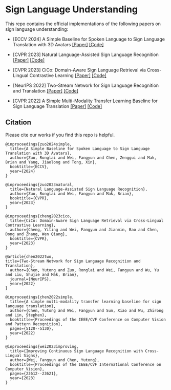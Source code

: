 # Sign Language Understanding

This repo contains the official implementations of the following papers on sign language understanding:

- [ECCV 2024] A Simple Baseline for Spoken Language to Sign Language Translation with 3D Avatars [[Paper]](https://arxiv.org/abs/2401.04730) [[Code]](https://github.com/FangyunWei/SLRT/tree/main/Spoken2Sign)

- [CVPR 2023] Natural Language-Assisted Sign Language Recognition [[Paper]](https://arxiv.org/abs/2303.12080) [[Code]](https://github.com/FangyunWei/SLRT/tree/main/NLA-SLR)

- [CVPR 2023] CiCo: Domain-Aware Sign Language Retrieval via Cross-Lingual Contrastive Learning [[Paper]](https://arxiv.org/abs/2303.12793) [[Code]](https://github.com/FangyunWei/SLRT/tree/main/CiCo)

- [NeurIPS 2022] Two-Stream Network for Sign Language Recognition and Translation [[Paper]](https://arxiv.org/abs/2211.01367) [[Code]](https://github.com/FangyunWei/SLRT/tree/main/TwoStreamNetwork)

- [CVPR 2022] A Simple Multi-Modality Transfer Learning Baseline for Sign Language Translation [[Paper]](https://arxiv.org/abs/2203.04287) [[Code]](https://github.com/FangyunWei/SLRT/tree/main/TwoStreamNetwork)

## Citation
Please cite our works if you find this repo is helpful.
```
@inproceedings{zuo2024simple,
  title={A Simple Baseline for Spoken Language to Sign Language Translation with 3D Avatars},
  author={Zuo, Ronglai and Wei, Fangyun and Chen, Zenggui and Mak, Brian and Yang, Jiaolong and Tong, Xin},
  booktitle={ECCV},
  year={2024}
}

@inproceedings{zuo2023natural,
  title={Natural Language-Assisted Sign Language Recognition},
  author={Zuo, Ronglai and Wei, Fangyun and Mak, Brian},
  booktitle={CVPR},
  year={2023}
}

@inproceedings{cheng2023cico,
  title={CiCo: Domain-Aware Sign Language Retrieval via Cross-Lingual Contrastive Learning},
  author={Cheng, Yiting and Wei, Fangyun and Jianmin, Bao and Chen, Dong and Zhang, Wen Qiang},
  booktitle={CVPR},
  year={2023}
}

@article{chen2022two,
title={Two-Stream Network for Sign Language Recognition and Translation},
  author={Chen, Yutong and Zuo, Ronglai and Wei, Fangyun and Wu, Yu and Liu, Shujie and Mak, Brian},
  journal={NeurIPS},
  year={2022}
}

@inproceedings{chen2022simple,
  title={A simple multi-modality transfer learning baseline for sign language translation},
  author={Chen, Yutong and Wei, Fangyun and Sun, Xiao and Wu, Zhirong and Lin, Stephen},
  booktitle={Proceedings of the IEEE/CVF Conference on Computer Vision and Pattern Recognition},
  pages={5120--5130},
  year={2022}
}

@inproceedings{wei2023improving,
  title={Improving Continuous Sign Language Recognition with Cross-Lingual Signs},
  author={Wei, Fangyun and Chen, Yutong},
  booktitle={Proceedings of the IEEE/CVF International Conference on Computer Vision},
  pages={23612--23621},
  year={2023}
}
```
